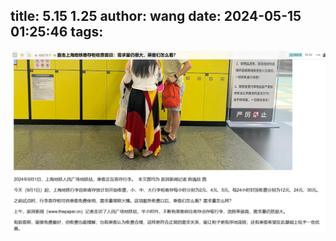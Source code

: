 title: 5.15 1.25
author: wang
date: 2024-05-15 01:25:46
tags:
---

![upload successful](/images/pasted-2.png)